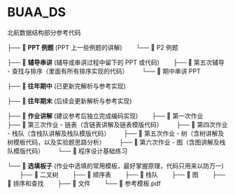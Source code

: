 # BUAA_DS

北航数据结构部分参考代码

├── 📁 **PPT 例题** (PPT 上一些例题的讲解)
&emsp;&emsp;└── 📁 P2 例题

├── 📁 **辅导串讲** (辅导或串讲过程中留下的 PPT 或代码)
&emsp;&emsp;├── 📁 第五次辅导 - 查找与排序（里面有所有排序实现的代码）
&emsp;&emsp;└── 📄 期中串讲 PPT

├── 📁 **往年期中** (已更新完解析与参考实现)

├── 📁 **往年期末** (后续会更新解析与参考实现)

├── 📁 **作业讲解** (建议参考后独立完成编码实现)
&emsp;&emsp;├── 📁 第一次作业
&emsp;&emsp;├── 📁 第三次作业 - 链表（含链表讲解及链表模版代码）
&emsp;&emsp;├── 📁 第四次作业 - 栈队（含栈队讲解及栈队模版代码）
&emsp;&emsp;├── 📁 第五次作业 - 树（含树讲解及树模板代码，以及实验题思路分析）
&emsp;&emsp;├── 📁 第六次作业 - 图（含图讲解及栈队模版代码）
&emsp;&emsp;└── 📁 程序设计基础练习

└── 📁 **选填板子** (作业中选填的常用模板，最好掌握原理，代码只用来以防万一)
&emsp;&emsp;├── 📁 二叉树
&emsp;&emsp;├── 📁 顺序表
&emsp;&emsp;├──  📁 栈队
&emsp;&emsp;├── 📁 图
&emsp;&emsp;├── 📁 排序和查找
&emsp;&emsp;├── 📁 文件
&emsp;&emsp;└── 📄 参考模板.pdf

